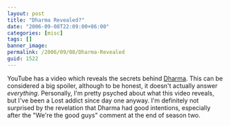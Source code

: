 ```yaml
---
layout: post
title: "Dharma Revealed?"
date: "2006-09-08T22:09:00+06:00"
categories: [misc]
tags: []
banner_image: 
permalink: /2006/09/08/Dharma-Revealed
guid: 1522
---
```


YouTube has a video which reveals the secrets behind <a href="http://www.youtube.com/watch?v=_PPCCcXarkc">Dharma</a>. This can be considered a big spoiler, although to be honest, it doesn't actually answer <i>everything</i>. Personally, I'm pretty psyched about what this video reveals, but I've been a Lost addict since day one anyway. I'm definitely not surprised by the revelation that Dharma had good intentions, especially after the "We're the good guys" comment at the end of season two.